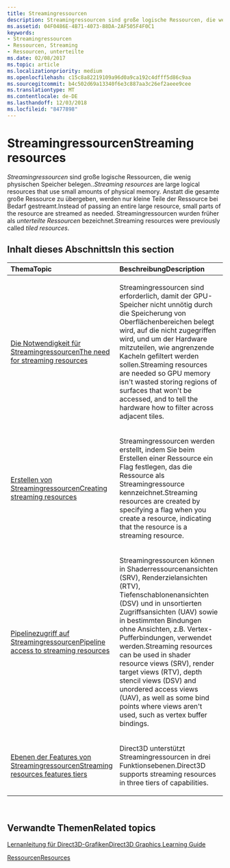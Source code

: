 ```yaml
---
title: Streamingressourcen
description: Streamingressourcen sind große logische Ressourcen, die wenig physischen Speicher belegen. Anstatt die gesamte große Ressource zu übergeben, werden nur kleine Teile der Ressource bei Bedarf gestreamt. Streamingressourcen wurden früher als unterteilte Ressourcen bezeichnet.
ms.assetid: 04F0486E-4B71-4073-88DA-2AF505F4F0C1
keywords:
- Streamingressourcen
- Ressourcen, Streaming
- Ressourcen, unterteilte
ms.date: 02/08/2017
ms.topic: article
ms.localizationpriority: medium
ms.openlocfilehash: c15c8a82219109a96d0a9ca192c4dfff5d86c9aa
ms.sourcegitcommit: b4c502d69a13340f6e3c887aa3c26ef2aeee9cee
ms.translationtype: MT
ms.contentlocale: de-DE
ms.lasthandoff: 12/03/2018
ms.locfileid: "8477898"
---
```

# <a name="streaming-resources"></a><span data-ttu-id="591f9-108">Streamingressourcen</span><span class="sxs-lookup"><span data-stu-id="591f9-108">Streaming resources</span></span>


<span data-ttu-id="591f9-109">*Streamingressourcen* sind große logische Ressourcen, die wenig physischen Speicher belegen..</span><span class="sxs-lookup"><span data-stu-id="591f9-109">*Streaming resources* are large logical resources that use small amounts of physical memory.</span></span> <span data-ttu-id="591f9-110">Anstatt die gesamte große Ressource zu übergeben, werden nur kleine Teile der Ressource bei Bedarf gestreamt.</span><span class="sxs-lookup"><span data-stu-id="591f9-110">Instead of passing an entire large resource, small parts of the resource are streamed as needed.</span></span> <span data-ttu-id="591f9-111">Streamingressourcen wurden früher als *unterteilte Ressourcen* bezeichnet.</span><span class="sxs-lookup"><span data-stu-id="591f9-111">Streaming resources were previously called *tiled resources*.</span></span>

## <a name="span-idin-this-sectionspanin-this-section"></a><span data-ttu-id="591f9-112"><span id="in-this-section"></span>Inhalt dieses Abschnitts</span><span class="sxs-lookup"><span data-stu-id="591f9-112"><span id="in-this-section"></span>In this section</span></span>


<table>
<colgroup>
<col width="50%" />
<col width="50%" />
</colgroup>
<thead>
<tr class="header">
<th align="left"><span data-ttu-id="591f9-113">Thema</span><span class="sxs-lookup"><span data-stu-id="591f9-113">Topic</span></span></th>
<th align="left"><span data-ttu-id="591f9-114">Beschreibung</span><span class="sxs-lookup"><span data-stu-id="591f9-114">Description</span></span></th>
</tr>
</thead>
<tbody>
<tr class="odd">
<td align="left"><p><a href="the-need-for-streaming-resources.md"><span data-ttu-id="591f9-115">Die Notwendigkeit für Streamingressourcen</span><span class="sxs-lookup"><span data-stu-id="591f9-115">The need for streaming resources</span></span></a></p></td>
<td align="left"><p><span data-ttu-id="591f9-116">Streamingressourcen sind erforderlich, damit der GPU-Speicher nicht unnötig durch die Speicherung von Oberflächenbereichen belegt wird, auf die nicht zugegriffen wird, und um der Hardware mitzuteilen, wie angrenzende Kacheln gefiltert werden sollen.</span><span class="sxs-lookup"><span data-stu-id="591f9-116">Streaming resources are needed so GPU memory isn't wasted storing regions of surfaces that won't be accessed, and to tell the hardware how to filter across adjacent tiles.</span></span></p></td>
</tr>
<tr class="even">
<td align="left"><p><a href="creating-streaming-resources.md"><span data-ttu-id="591f9-117">Erstellen von Streamingressourcen</span><span class="sxs-lookup"><span data-stu-id="591f9-117">Creating streaming resources</span></span></a></p></td>
<td align="left"><p><span data-ttu-id="591f9-118">Streamingressourcen werden erstellt, indem Sie beim Erstellen einer Ressource ein Flag festlegen, das die Ressource als Streamingressource kennzeichnet.</span><span class="sxs-lookup"><span data-stu-id="591f9-118">Streaming resources are created by specifying a flag when you create a resource, indicating that the resource is a streaming resource.</span></span></p></td>
</tr>
<tr class="odd">
<td align="left"><p><a href="pipeline-access-to-streaming-resources.md"><span data-ttu-id="591f9-119">Pipelinezugriff auf Streamingressourcen</span><span class="sxs-lookup"><span data-stu-id="591f9-119">Pipeline access to streaming resources</span></span></a></p></td>
<td align="left"><p><span data-ttu-id="591f9-120">Streamingressourcen können in Shaderressourcenansichten (SRV), Renderzielansichten (RTV), Tiefenschablonenansichten (DSV) und in unsortierten Zugriffsansichten (UAV) sowie in bestimmten Bindungen ohne Ansichten, z.B. Vertex-Pufferbindungen, verwendet werden.</span><span class="sxs-lookup"><span data-stu-id="591f9-120">Streaming resources can be used in shader resource views (SRV), render target views (RTV), depth stencil views (DSV) and unordered access views (UAV), as well as some bind points where views aren't used, such as vertex buffer bindings.</span></span></p></td>
</tr>
<tr class="even">
<td align="left"><p><a href="streaming-resources-features-tiers.md"><span data-ttu-id="591f9-121">Ebenen der Features von Streamingressourcen</span><span class="sxs-lookup"><span data-stu-id="591f9-121">Streaming resources features tiers</span></span></a></p></td>
<td align="left"><p><span data-ttu-id="591f9-122">Direct3D unterstützt Streamingressourcen in drei Funktionsebenen.</span><span class="sxs-lookup"><span data-stu-id="591f9-122">Direct3D supports streaming resources in three tiers of capabilities.</span></span></p></td>
</tr>
</tbody>
</table>

 

## <a name="span-idrelated-topicsspanrelated-topics"></a><span data-ttu-id="591f9-123"><span id="related-topics"></span>Verwandte Themen</span><span class="sxs-lookup"><span data-stu-id="591f9-123"><span id="related-topics"></span>Related topics</span></span>


[<span data-ttu-id="591f9-124">Lernanleitung für Direct3D-Grafiken</span><span class="sxs-lookup"><span data-stu-id="591f9-124">Direct3D Graphics Learning Guide</span></span>](index.md)

[<span data-ttu-id="591f9-125">Ressourcen</span><span class="sxs-lookup"><span data-stu-id="591f9-125">Resources</span></span>](resources.md)

 

 





